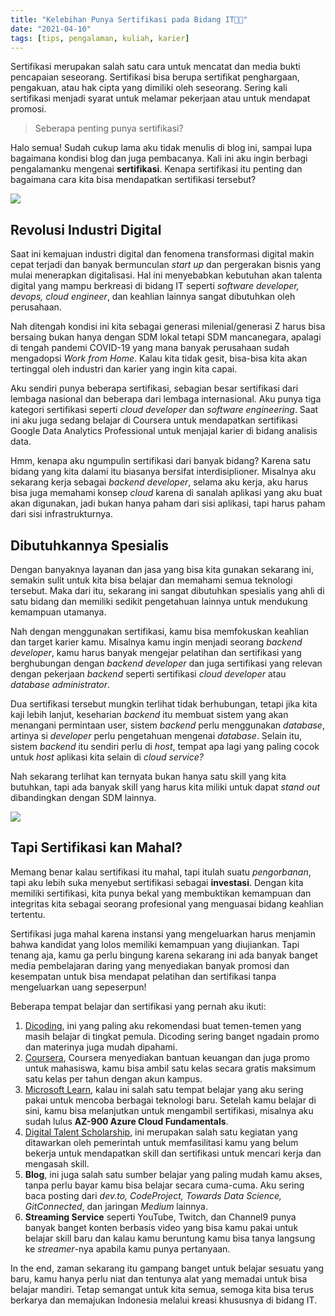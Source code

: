 ```yaml
---
title: "Kelebihan Punya Sertifikasi pada Bidang IT👨‍🎓"
date: "2021-04-10"
tags: [tips, pengalaman, kuliah, karier]
---
```


Sertifikasi merupakan salah satu cara untuk mencatat dan media bukti pencapaian
seseorang. Sertifikasi bisa berupa sertifikat penghargaan, pengakuan, atau hak
cipta yang dimiliki oleh seseorang. Sering kali sertifikasi menjadi syarat untuk
melamar pekerjaan atau untuk mendapat promosi.

> Seberapa penting punya sertifikasi?

Halo semua! Sudah cukup lama aku tidak menulis di blog ini, sampai lupa
bagaimana kondisi blog dan juga pembacanya. Kali ini aku ingin berbagi
pengalamanku mengenai **sertifikasi**. Kenapa sertifikasi itu penting dan
bagaimana cara kita bisa mendapatkan sertifikasi tersebut?

![](https://source.unsplash.com/kLfkVa_4aXM)

## Revolusi Industri Digital

Saat ini kemajuan industri digital dan fenomena transformasi digital makin cepat
terjadi dan banyak bermunculan *start up* dan pergerakan bisnis yang mulai
menerapkan digitalisasi. Hal ini menyebabkan kebutuhan akan talenta digital yang
mampu berkreasi di bidang IT seperti *software developer, devops, cloud
engineer*, dan keahlian lainnya sangat dibutuhkan oleh perusahaan.

Nah ditengah kondisi ini kita sebagai generasi milenial/generasi Z harus bisa
bersaing bukan hanya dengan SDM lokal tetapi SDM mancanegara, apalagi di tengah
pandemi COVID-19 yang mana banyak perusahaan sudah mengadopsi *Work from Home*.
Kalau kita tidak gesit, bisa-bisa kita akan tertinggal oleh industri dan karier
yang ingin kita capai.

Aku sendiri punya beberapa sertifikasi, sebagian besar sertifikasi dari lembaga
nasional dan beberapa dari lembaga internasional. Aku punya tiga kategori
sertifikasi seperti *cloud developer* dan *software engineering*. Saat ini
aku juga sedang belajar di Coursera untuk mendapatkan sertifikasi Google Data
Analytics Professional untuk menjajal karier di bidang analisis data.

Hmm, kenapa aku ngumpulin sertifikasi dari banyak bidang? Karena satu bidang
yang kita dalami itu biasanya bersifat interdisiplioner. Misalnya aku sekarang
kerja sebagai *backend developer*, selama aku kerja, aku harus bisa juga
memahami konsep *cloud* karena di sanalah aplikasi yang aku buat akan digunakan,
jadi bukan hanya paham dari sisi aplikasi, tapi harus paham dari sisi
infrastrukturnya.

## Dibutuhkannya Spesialis

Dengan banyaknya layanan dan jasa yang bisa kita gunakan sekarang ini, semakin
sulit untuk kita bisa belajar dan memahami semua teknologi tersebut. Maka dari
itu, sekarang ini sangat dibutuhkan spesialis yang ahli di satu bidang dan
memiliki sedikit pengetahuan lainnya untuk mendukung kemampuan utamanya.

Nah dengan menggunakan sertifikasi, kamu bisa memfokuskan keahlian dan target
karier kamu. Misalnya kamu ingin menjadi seorang *backend developer*, kamu harus
banyak mengejar pelatihan dan sertifikasi yang berghubungan dengan *backend
developer* dan juga sertifikasi yang relevan dengan pekerjaan *backend* seperti
sertifikasi *cloud developer* atau *database administrator*.

Dua sertifikasi tersebut mungkin terlihat tidak berhubungan, tetapi jika kita
kaji lebih lanjut, keseharian *backend* itu membuat sistem yang akan menangani
permintaan user, sistem *backend* perlu menggunakan *database*, artinya si
*developer* perlu pengetahuan mengenai *database*. Selain itu, sistem *backend*
itu sendiri perlu di *host*, tempat apa lagi yang paling cocok untuk *host*
aplikasi kita selain di *cloud service?*

Nah sekarang terlihat kan ternyata bukan hanya satu skill yang kita
butuhkan, tapi ada banyak skill yang harus kita miliki untuk dapat *stand out*
dibandingkan dengan SDM lainnya.

![](https://source.unsplash.com/ZVprbBmT8QA)

## Tapi Sertifikasi kan Mahal?

Memang benar kalau sertifikasi itu mahal, tapi itulah suatu *pengorbanan*, tapi
aku lebih suka menyebut sertifikasi sebagai **investasi**. Dengan kita memiliki
sertifikasi, kita punya bekal yang membuktikan kemampuan dan integritas kita
sebagai seorang profesional yang menguasai bidang keahlian tertentu.

Sertifikasi juga mahal karena instansi yang mengeluarkan harus menjamin bahwa
kandidat yang lolos memiliki kemampuan yang diujiankan. Tapi tenang aja, kamu ga
perlu bingung karena sekarang ini ada banyak banget media pembelajaran daring
yang menyediakan banyak promosi dan kesempatan untuk bisa mendapat pelatihan dan
sertifikasi tanpa mengeluarkan uang sepeserpun!

Beberapa tempat belajar dan sertifikasi yang pernah aku ikuti:

1. [Dicoding](http://dicoding.com/), ini yang paling aku rekomendasi buat
   temen-temen yang masih belajar di tingkat pemula. Dicoding sering banget
   ngadain promo dan materinya juga mudah dipahami.
2. [Coursera](https://www.coursera.org/), Coursera menyediakan bantuan keuangan
   dan juga promo untuk mahasiswa, kamu bisa ambil satu kelas secara gratis
   maksimum satu kelas per tahun dengan akun kampus.
3. [Microsoft Learn](https://docs.microsoft.com/en-us/learn/), kalau ini salah
   satu tempat belajar yang aku sering pakai untuk mencoba berbagai teknologi
   baru. Setelah kamu belajar di sini, kamu bisa melanjutkan untuk mengambil
   sertifikasi, misalnya aku sudah lulus **AZ-900 Azure Cloud Fundamentals**.
4. [Digital Talent Scholarship](https://digitalent.kominfo.go.id/), ini
   merupakan salah satu kegiatan yang ditawarkan oleh pemerintah untuk
   memfasilitasi kamu yang belum bekerja untuk mendapatkan skill dan sertifikasi
   untuk mencari kerja dan mengasah skill.
5. **Blog**, ini juga salah satu sumber belajar yang paling mudah kamu akses,
   tanpa perlu bayar kamu bisa belajar secara cuma-cuma. Aku sering baca posting
   dari *dev.to, CodeProject, Towards Data Science, GitConnected*, dan jaringan
   *Medium* lainnya.
6. **Streaming Service** seperti YouTube, Twitch, dan Channel9 punya banyak
   banget konten berbasis video yang bisa kamu pakai untuk belajar skill baru
   dan kalau kamu beruntung kamu bisa tanya langsung ke *streamer*-nya apabila
   kamu punya pertanyaan.

In the end, zaman sekarang itu gampang banget untuk belajar sesuatu yang baru,
kamu hanya perlu niat dan tentunya alat yang memadai untuk bisa belajar mandiri.
Tetap semangat untuk kita semua, semoga kita bisa terus berkarya dan memajukan
Indonesia melalui kreasi khususnya di bidang IT.
